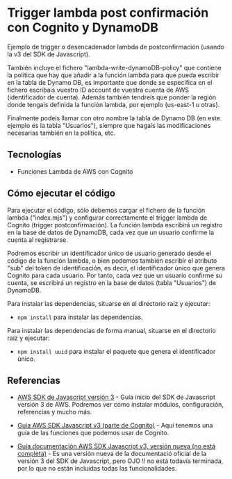 # Trigger lambda post confirmación con Cognito y DynamoDB 

Ejemplo de trigger o desencadenador lambda de postconfirmación (usando la v3 del SDK de Javascript).
 
También incluye el fichero "lambda-write-dynamoDB-policy" que contiene la política que hay que añadir a la función lambda para que pueda escribir en la tabla de Dynamo DB, es importante que donde se especifica en el fichero escribais vuestro ID account de vuestra cuenta de AWS (identificador de cuenta). Además también tendreis que ponder la región donde tengais definida la función lambda, por ejemplo (us-east-1 u otras). 

Finalmente podeis llamar con otro nombre la tabla de Dynamo DB (en este ejemplo es la tabla "Usuarios"), siempre que hagais las modificaciones necesarias también en la política, etc.


## Tecnologías 

* Funciones Lambda de AWS con Cognito


## Cómo ejecutar el código

Para ejecutar el código, sólo debemos cargar el fichero de la función lambda ("index.mjs") y configurar correctamente el trigger lambda de Cognito (trigger postconfirmación).
La función lambda escribirá un registro en la base de datos de DynamoDB, cada vez que un usuario confirme la cuenta al registrarse. 

Podremos escribir un identificador único de usuario generado desde el código de la función lambda, o bien podemos también escribir el atributo "sub" del token de identificación, es decir, el identificador único que genera Cognito para cada usuario. Por tanto, cada vez que un usuario confirme su cuenta, se escribirá un registro en la base de datos (tabla "Usuarios") de DynamoDB.

Para instalar las dependencias, situarse en el directorio raíz y ejecutar:

* `npm install` para instalar las dependencias.


Para instalar las dependencias de forma manual, situarse en el directorio raíz y ejecutar:

* `npm install uuid` para instalar el paquete que genera el identificador único.


## Referencias

- [AWS SDK de Javascript versión 3](https://docs.aws.amazon.com/AWSJavaScriptSDK/v3/latest/) - Guía inicio del SDK de Javascript versión 3 de AWS. Podremos ver cómo instalar módulos, configuración, referencias y mucho más.

- [Guía AWS SDK Javascript v3 (parte de Cognito)](https://docs.aws.amazon.com/AWSJavaScriptSDK/v3/latest/clients/client-cognito-identity-provider) - Aquí tenemos una guía de las funciones que podemos usar de Cognito.

- [Guía documentación AWS SDK Javascript v3, versión nueva (no está completa)](https://docs.aws.amazon.com/AWSJavaScriptSDK/v3/latest/preview/client/cognito-identity-provider) - Es una versión nueva de la documentació oficial de la versión 3 del SDK de Javascript, pero OJO !! no está todavía terminada, por lo que no están incluidas todas las funcionalidades.



